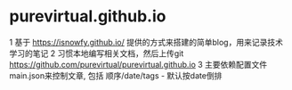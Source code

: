 # purevirtual.github.io
1 基于 https://isnowfy.github.io/ 提供的方式来搭建的简单blog，用来记录技术学习的笔记
2 习惯本地编写相关文档，然后上传git https://github.com/purevirtual/purevirtual.github.io
3 主要依赖配置文件main.json来控制文章, 包括  顺序/date/tags - 默认按date倒排

